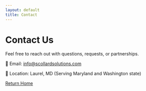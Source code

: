 ```yaml
---
layout: default
title: Contact
---
```


# Contact Us

Feel free to reach out with questions, requests, or partnerships.

📧 Email: [info@scollardsolutions.com](mailto:info@scollardsolutions.com)

📍 Location: Laurel, MD (Serving Maryland and Washington state)

[Return Home](index.md)
